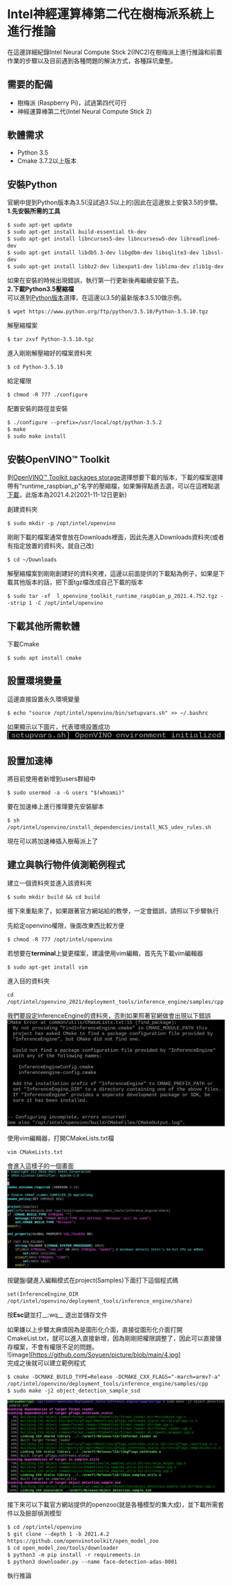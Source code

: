 # Intel神經運算棒第二代在樹梅派系統上進行推論
在這邊詳細紀錄Intel Neural Compute Stick 2(INC2)在樹梅派上進行推論和前置作業的步驟以及目前遇到各種問題的解決方式，各種踩坑彙整。
## 需要的配備
* 樹梅派 (Raspberry Pi)，試過第四代可行
* 神經運算棒第二代(Intel Neural Compute Stick 2)

## 軟體需求
* Python 3.5
* Cmake  3.7.2以上版本

## 安裝Python
官網中提到Python版本為3.5(沒試過3.5以上的)因此在這邊放上安裝3.5的步驟。  
**1.先安裝所需的工具**
```
$ sudo apt-get update
$ sudo apt-get install build-essential tk-dev
$ sudo apt-get install libncurses5-dev libncursesw5-dev libreadline6-dev
$ sudo apt-get install libdb5.3-dev libgdbm-dev libsqlite3-dev libssl-dev
$ sudo apt-get install libbz2-dev libexpat1-dev liblzma-dev zlib1g-dev
```
如果在安裝的時候出現錯誤，執行第一行更新後再繼續安裝下去。  
**2.下載Python3.5壓縮檔**  
可以進到[Python版本](https://www.python.org/ftp/python/)選擇，在這邊以3.5的最新版本3.5.10做示例。
```
$ wget https://www.python.org/ftp/python/3.5.10/Python-3.5.10.tgz
```
解壓縮檔案
```
$ tar zxvf Python-3.5.10.tgz
```
進入剛剛解壓縮好的檔案資料夾
```
$ cd Python-3.5.10
```
給定權限
```
$ chmod -R 777 ./configure
```
配置安裝的路徑並安裝
```
$ ./configure --prefix=/usr/local/opt/python-3.5.2
$ make
$ sudo make install
```
## 安裝OpenVINO™ Toolkit
到[OpenVINO™ Toolkit packages storage](https://storage.openvinotoolkit.org/repositories/openvino/packages/)選擇想要下載的版本，下載的檔案選擇帶有"runtime_raspbian_p"名字的壓縮檔，如果懶得點進去選，可以在這裡點選[下載](https://storage.openvinotoolkit.org/repositories/openvino/packages/2021.4.2/l_openvino_toolkit_runtime_raspbian_p_2021.4.752.tgz)，此版本為2021.4.2(2021-11-12日更新)  

創建資料夾
```
$ sudo mkdir -p /opt/intel/openvino
```
剛剛下載的檔案通常會放在Downloads裡面，因此先進入Downloads資料夾(或者有指定放置的資料夾，就自己改)
```
$ cd ~/Downloads
```
解壓縮檔案到剛剛創建好的資料夾裡，這邊以前面提供的下載點為例子，如果是下載其他版本的話，把下面tgz檔改成自己下載的版本
```
$ sudo tar -xf  l_openvino_toolkit_runtime_raspbian_p_2021.4.752.tgz --strip 1 -C /opt/intel/openvino
```
## 下載其他所需軟體
下載Cmake
```
$ sudo apt install cmake
```
## 設置環境變量
這邊直接設置永久環境變量
```
$ echo "source /opt/intel/openvino/bin/setupvars.sh" >> ~/.bashrc
```
如果顯示以下圖片，代表環境設置成功  
![image](https://github.com/Soyuen/picture/blob/main/1.png)  

## 設置加速棒
將目前使用者新增到users群組中
```
$ sudo usermod -a -G users "$(whoami)"
```
要在加速棒上進行推理要先安裝腳本
```
$ sh /opt/intel/openvino/install_dependencies/install_NCS_udev_rules.sh
```

現在可以將加速棒插入樹莓派上了
## 建立與執行物件偵測範例程式
建立一個資料夾並進入該資料夾
```
$ sudo mkdir build && cd build
```
接下來重點來了，如果跟著官方網站給的教學，一定會錯誤，請照以下步驟執行

先給定openvino權限，後面改東西比較方便
```
$ chmod -R 777 /opt/intel/openvino
```
若想要在**terminal**上變更檔案，建議使用vim編輯，首先先下載vim編輯器
```
$ sudo apt-get install vim
```
進入目的資料夾
```
cd /opt/intel/openvino_2021/deployment_tools/inference_engine/samples/cpp
```
我們要設定InferenceEngine的資料夾，否則如果照著官網做會出現以下錯誤  
![image](https://github.com/Soyuen/picture/blob/main/2.jpg)  


使用vim編輯器，打開CMakeLists.txt檔
```
vim CMakeLists.txt
```
會進入這樣子的一個畫面  
![image](https://github.com/Soyuen/picture/blob/main/3.jpg)  

按鍵盤i鍵進入編輯模式在project(Samples)下面打下這個程式碼
```
set(InferenceEngine_DIR /opt/intel/openvino/deployment_tools/inference_engine/share)
```
按**Esc**鍵並打__:wq__ 退出並儲存文件  

如果嫌以上步驟太麻煩因為是圖形化介面，直接從圖形化介面打開CmakeList.txt，就可以進入直接新增，因為剛剛把權限調整了，因此可以直接儲存檔案，不會有權限不足的問題。  
![image][https://github.com/Soyuen/picture/blob/main/4.jpg]  
完成之後就可以建立範例程式
```
$ cmake -DCMAKE_BUILD_TYPE=Release -DCMAKE_CXX_FLAGS="-march=armv7-a" /opt/intel/openvino/deployment_tools/inference_engine/samples/cpp
$ sudo make -j2 object_detection_sample_ssd
```
![image](https://github.com/Soyuen/picture/blob/main/5.jpg)  


接下來可以下載官方網站提供的openzoo(就是各種模型的集大成)，並下載所需套件以及臉部偵測模型
```
$ cd /opt/intel/openvino
$ git clone --depth 1 -b 2021.4.2 https://github.com/openvinotoolkit/open_model_zoo
$ cd open_model_zoo/tools/downloader
$ python3 -m pip install -r requirements.in
$ python3 downloader.py --name face-detection-adas-0001
```
執行推論

